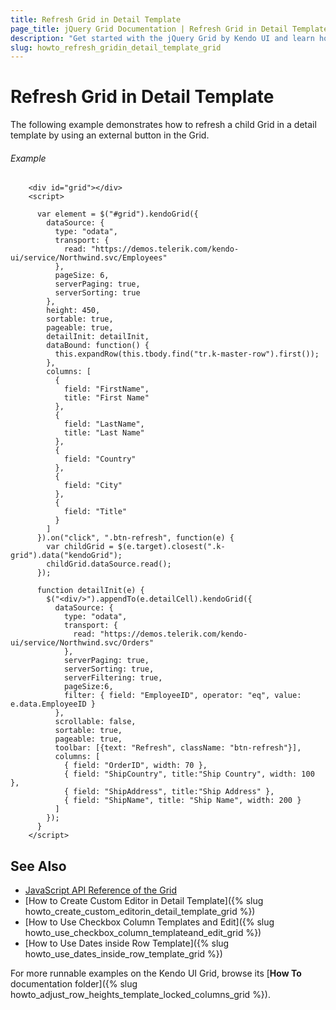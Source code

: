 ```yaml
---
title: Refresh Grid in Detail Template
page_title: jQuery Grid Documentation | Refresh Grid in Detail Template | Kendo UI
description: "Get started with the jQuery Grid by Kendo UI and learn how to refresh a child grid in a detail template by using external button."
slug: howto_refresh_gridin_detail_template_grid
---
```


# Refresh Grid in Detail Template

The following example demonstrates how to refresh a child Grid in a detail template by using an external button in the Grid.

###### Example

```dojo
    <div id="grid"></div>
    <script>

      var element = $("#grid").kendoGrid({
        dataSource: {
          type: "odata",
          transport: {
            read: "https://demos.telerik.com/kendo-ui/service/Northwind.svc/Employees"
          },
          pageSize: 6,
          serverPaging: true,
          serverSorting: true
        },
        height: 450,
        sortable: true,
        pageable: true,
        detailInit: detailInit,
        dataBound: function() {
          this.expandRow(this.tbody.find("tr.k-master-row").first());
        },
        columns: [
          {
            field: "FirstName",
            title: "First Name"
          },
          {
            field: "LastName",
            title: "Last Name"
          },
          {
            field: "Country"
          },
          {
            field: "City"
          },
          {
            field: "Title"
          }
        ]
      }).on("click", ".btn-refresh", function(e) {
        var childGrid = $(e.target).closest(".k-grid").data("kendoGrid");
        childGrid.dataSource.read();
      });

      function detailInit(e) {
        $("<div/>").appendTo(e.detailCell).kendoGrid({
          dataSource: {
            type: "odata",
            transport: {
              read: "https://demos.telerik.com/kendo-ui/service/Northwind.svc/Orders"
            },
            serverPaging: true,
            serverSorting: true,
            serverFiltering: true,
            pageSize:6,
            filter: { field: "EmployeeID", operator: "eq", value: e.data.EmployeeID }
          },
          scrollable: false,
          sortable: true,
          pageable: true,
          toolbar: [{text: "Refresh", className: "btn-refresh"}],
          columns: [
            { field: "OrderID", width: 70 },
            { field: "ShipCountry", title:"Ship Country", width: 100 },
            { field: "ShipAddress", title:"Ship Address" },
            { field: "ShipName", title: "Ship Name", width: 200 }
          ]
        });
      }
    </script>
```

## See Also

* [JavaScript API Reference of the Grid](/api/javascript/ui/grid)
* [How to Create Custom Editor in Detail Template]({% slug howto_create_custom_editorin_detail_template_grid %})
* [How to Use Checkbox Column Templates and Edit]({% slug howto_use_checkbox_column_templateand_edit_grid %})
* [How to Use Dates inside Row Template]({% slug howto_use_dates_inside_row_template_grid %})

For more runnable examples on the Kendo UI Grid, browse its [**How To** documentation folder]({% slug howto_adjust_row_heights_template_locked_columns_grid %}).
